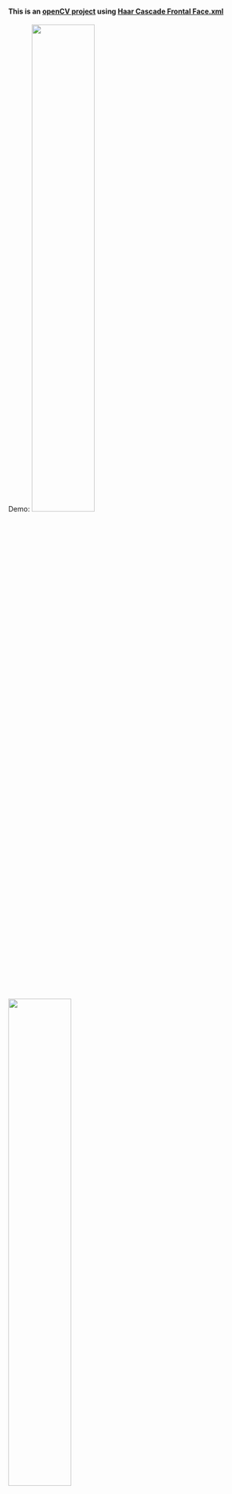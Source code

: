 #### This is an [openCV project](https://opencv.org/) using [Haar Cascade Frontal Face.xml](https://github.com/opencv/opencv/blob/master/data/haarcascades/haarcascade_frontalface_default.xml) 

Demo:
<img src= https://github.com/cedric130813/opencv-project/blob/main/Sample%20Screenshots/photo_2021-06-15_20-57-38.jpg height=50% width=50% />
<img src= https://github.com/cedric130813/opencv-project/blob/main/Sample%20Screenshots/photo_2021-06-15_22-33-41.jpg height=50% width=50% />
<img src= https://github.com/cedric130813/opencv-project/blob/main/Sample%20Screenshots/photo_2021-06-15_22-52-14.jpg height=50% width=50% />
